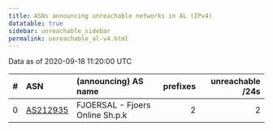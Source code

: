 ```yaml
---
title: ASNs announcing unreachable networks in AL (IPv4)
datatable: true
sidebar: unreachable_sidebar
permalink: unreachable_al-v4.html
---
```


Data as of 2020-09-18 11:20:00 UTC


<div class="datatable-begin"></div>

|   # | ASN                                      | (announcing) AS name            |   prefixes |   unreachable /24s |
|----:|:-----------------------------------------|:--------------------------------|-----------:|-------------------:|
|   0 | [AS212935](unreachable_AS212935-v4.html) | FJOERSAL - Fjoers Online Sh.p.k |          2 |                  2 |

<div class="datatable-end"></div>